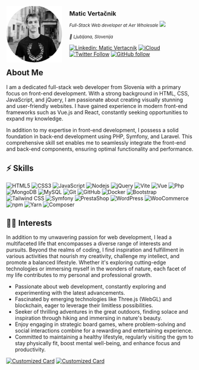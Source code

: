 <img align='left' width="150" style="margin-right:20px;" src="img/me.png">
<h3 style="margin:10px 0;">Matic Vertačnik</h3>
<small><em>Full-Stack Web developer at Aer Wholesale<!--<a href="https://www.oneorigin.us/">OneOrigin</a> --> <img src="https://media.giphy.com/media/WUlplcMpOCEmTGBtBW/giphy.gif" width="30"></em></small>

<small><em>📌 Ljubljana, Slovenija</em></small>

[![Linkedin: Matic Vertacnik](https://img.shields.io/badge/-MaticVertačnik-blue?style=for-the-badge&logo=Linkedin&logoColor=white&link=https://www.linkedin.com/in/matic-vertacnik/)](https://www.linkedin.com/in/matic-vertacnik/) [![iCloud](https://img.shields.io/badge/matic.vertacnik@icloud.com-ffffff?&logo=icloud&style=for-the-badge)](mailto:matic.vertacnik@icloud.com) [![Twitter Follow](https://img.shields.io/badge/Follow-ffffff?style=for-the-badge&logo=twitter)](https://twitter.com/intent/follow?screen_name=Pickle_Boxer) [![GitHub follow](https://img.shields.io/badge/Follow-ffffff?style=for-the-badge&logo=github&logoColor=black)](https://github.com/login?return_to=https%3A%2F%2Fgithub.com%2FPickleBoxer)
<br />

## About Me

I am a dedicated full-stack web developer from Slovenia with a primary focus on front-end development. With a strong background in HTML, CSS, JavaScript, and jQuery, I am passionate about creating visually stunning and user-friendly websites. I have gained experience in modern front-end frameworks such as Vue.js and React, constantly seeking opportunities to expand my knowledge.

In addition to my expertise in front-end development, I possess a solid foundation in back-end development using PHP, Symfony, and Laravel. This comprehensive skill set enables me to seamlessly integrate the front-end and back-end components, ensuring optimal functionality and performance.

## ⚡ Skills

![HTML5](https://img.shields.io/badge/HTML5-E34F26?style=flat-square&logo=html5&logoColor=white) ![CSS3](https://img.shields.io/badge/CSS3-1572B6?style=flat-square&logo=css3) ![JavaScript](https://img.shields.io/badge/JavaScript-black?style=flat-square&logo=javascript) ![Nodejs](https://img.shields.io/badge/Nodejs-black?style=flat-square&logo=Node.js) ![jQuery](https://img.shields.io/badge/jQuery-black?style=flat-square&logo=jquery) ![Vite](https://img.shields.io/badge/Vite-black?style=flat-square&logo=vite) ![Vue](https://img.shields.io/badge/VueJs-black?style=flat-square&logo=vuedotjs) ![Php](https://img.shields.io/badge/Php-black?style=flat-square&logo=php) ![MongoDB](https://img.shields.io/badge/MongoDB-black?style=flat-square&logo=mongodb) ![MySQL](https://img.shields.io/badge/MySQL-black?style=flat-square&logo=mysql) ![Git](https://img.shields.io/badge/Git-black?style=flat-square&logo=git) ![GitHub](https://img.shields.io/badge/GitHub-black?style=flat-square&logo=github) ![Docker](https://img.shields.io/badge/Docker-black?style=flat-square&logo=docker) ![Bootstrap](https://img.shields.io/badge/Bootstrap-black?style=flat-square&logo=bootstrap) ![Tailwind CSS](https://img.shields.io/badge/TailwindCSS-black?style=flat-square&logo=tailwindcss) ![Symfony](https://img.shields.io/badge/Symfony-black?style=flat-square&logo=symfony) ![PrestaShop](https://img.shields.io/badge/PrestaShop-black?style=flat-square&logo=prestashop) ![WordPress](https://img.shields.io/badge/WordPress-black?style=flat-square&logo=wordpress) ![WooCommerce](https://img.shields.io/badge/WooCommerce-black?style=flat-square&logo=woocommerce) ![npm](https://img.shields.io/badge/npm-black?style=flat-square&logo=npm) ![Yarn](https://img.shields.io/badge/Yarn-black?style=flat-square&logo=yarn) ![Composer](https://img.shields.io/badge/Composer-black?style=flat-square&logo=composer)

## 👨‍💻 Interests

In addition to my unwavering passion for web development, I lead a multifaceted life that encompasses a diverse range of interests and pursuits. Beyond the realms of coding, I find inspiration and fulfillment in various activities that nourish my creativity, challenge my intellect, and promote a balanced lifestyle. Whether it's exploring cutting-edge technologies or immersing myself in the wonders of nature, each facet of my life contributes to my personal and professional growth.

- Passionate about web development, constantly exploring and experimenting with the latest advancements.
- Fascinated by emerging technologies like Three.js (WebGL) and blockchain, eager to leverage their limitless possibilities.
- Seeker of thrilling adventures in the great outdoors, finding solace and inspiration through hiking and immersing in nature's beauty.
- Enjoy engaging in strategic board games, where problem-solving and social interactions combine for a rewarding and entertaining experience.
- Committed to maintaining a healthy lifestyle, regularly visiting the gym to stay physically fit, boost mental well-being, and enhance focus and productivity.

<!--
PickleBoxer/PickleBoxer is a ✨ special ✨ repository because its `README.md` (this file) appears on your GitHub profile.
You can click the Preview link to take a look at your changes.

https://github.com/abhisheknaiidu/awesome-github-profile-readme -->

[![Customized Card](https://github-readme-stats.vercel.app/api/pin?username=PickleBoxer&repo=Simple-Shop-Concept&title_color=fff&icon_color=f9f9f9&text_color=9f9f9f&bg_color=151515)](https://github.com/PickleBoxer/Simple-Shop-Concept) [![Customized Card](https://github-readme-stats.vercel.app/api/pin?username=PickleBoxer&repo=R3f-Scroll-Animation-with-Overlay&title_color=fff&icon_color=f9f9f9&text_color=9f9f9f&bg_color=151515)](https://github.com/PickleBoxer/R3f-Scroll-Animation-with-Overlay)

